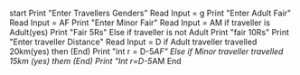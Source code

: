 start
Print "Enter Travellers Genders"
Read Input = g
Print "Enter Adult Fair"
Read Input = AF
Print "Enter Minor Fair"
Read Input = AM
if traveller is Adult(yes)
Print "Fair 5Rs"
Else  if traveller is not Adult
Print "fair 10Rs"
Print "Enter traveller Distance"
Read Input = D
if Adult traveller travelled 20km(yes) then (End)
Print "int r = D-5*AF"
Else if Minor traveller travelled 15km (yes) them (End)
 Print "Int r=D-5*AM
 End